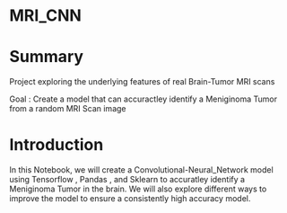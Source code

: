 # MRI_CNN


# Summary
 Project exploring the underlying features of real Brain-Tumor MRI scans 
 
 
 Goal : Create a model that can accuractley identify a Meniginoma Tumor from a random MRI Scan image
 
 # Introduction
 
 In this Notebook, we will create a Convolutional-Neural_Network model using Tensorflow , Pandas , and Sklearn to accuratley identify a Meniginoma Tumor in the brain. We will also explore different ways to improve the model to ensure a consistently high accuracy model.
 
 
